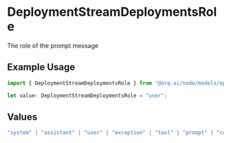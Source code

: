 # DeploymentStreamDeploymentsRole

The role of the prompt message

## Example Usage

```typescript
import { DeploymentStreamDeploymentsRole } from "@orq-ai/node/models/operations";

let value: DeploymentStreamDeploymentsRole = "user";
```

## Values

```typescript
"system" | "assistant" | "user" | "exception" | "tool" | "prompt" | "correction" | "expected_output"
```